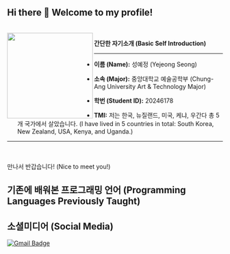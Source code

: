 ## Hi there 👋 Welcome to my profile!
<br>
<!--![KakaoTalk_20241113_193246928_03](https://github.com/user-attachments/assets/e02b71c4-df1a-4fb2-bac7-d502d986a088)-->
<img align="left" src="https://github.com/user-attachments/assets/e02b71c4-df1a-4fb2-bac7-d502d986a088" width="200">

**간단한 자기소개 (Basic Self Introduction)**
<hr>

- **이름 (Name):** 성예정 (Yejeong Seong)

- **소속 (Major):** 중앙대학교 예술공학부 (Chung-Ang University Art & Technology Major)

- **학번 (Student ID):** 20246178

- **TMI:** 저는 한국, 뉴질랜드, 미국, 케냐, 우간다 총 5개 국가에서 살았습니다. (I have lived in 5 countries in total: South Korea, New Zealand, USA, Kenya, and Uganda.)

<hr>
<br>
<br>
만나서 반갑습니다! (Nice to meet you!)

## 기존에 배워본 프로그래밍 언어 (Programming Languages Previously Taught)

## 소셜미디어 (Social Media)
[![Gmail Badge](https://img.shields.io/badge/Gmail-d14836?style=flat-square&logo=Gmail&logoColor=white&link=mailto:syejeong1207@gmail.com)](mailto:syejeong1207@gmail.com)

<!--
**slauren1207/slauren1207** is a ✨ _special_ ✨ repository because its `README.md` (this file) appears on your GitHub profile.

Here are some ideas to get you started:

- 🔭 I’m currently working on ...
- 🌱 I’m currently learning ...
- 👯 I’m looking to collaborate on ...
- 🤔 I’m looking for help with ...
- 💬 Ask me about ...
- 📫 How to reach me: ...
- 😄 Pronouns: ...
- ⚡ Fun fact: ...
-->
